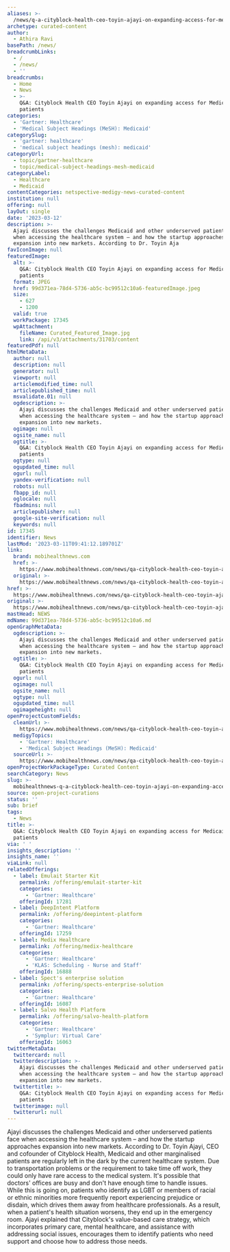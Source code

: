 ```yaml
---
aliases: >-
  /news/q-a-cityblock-health-ceo-toyin-ajayi-on-expanding-access-for-medicaid-patients
archetype: curated-content
author:
  - Athira Ravi
basePath: /news/
breadcrumbLinks:
  - /
  - /news/
  - ''
breadcrumbs:
  - Home
  - News
  - >-
    Q&A: Cityblock Health CEO Toyin Ajayi on expanding access for Medicaid
    patients
categories:
  - 'Gartner: Healthcare'
  - 'Medical Subject Headings (MeSH): Medicaid'
categorySlug:
  - 'gartner: healthcare'
  - 'medical subject headings (mesh): medicaid'
categoryUrl:
  - topic/gartner-healthcare
  - topic/medical-subject-headings-mesh-medicaid
categoryLabel:
  - Healthcare
  - Medicaid
contentCategories: netspective-medigy-news-curated-content
institution: null
offering: null
layOut: single
date: '2023-03-12'
description: >-
  Ajayi discusses the challenges Medicaid and other underserved patients face
  when accessing the healthcare system – and how the startup approaches
  expansion into new markets. According to Dr. Toyin Aja
favIconImage: null
featuredImage:
  alt: >-
    Q&A: Cityblock Health CEO Toyin Ajayi on expanding access for Medicaid
    patients
  format: JPEG
  href: 99d371ea-78d4-5736-ab5c-bc99512c10a6-featuredImage.jpeg
  size:
    - 627
    - 1200
  valid: true
  workPackage: 17345
  wpAttachment:
    fileName: Curated_Featured_Image.jpg
    link: /api/v3/attachments/31703/content
featuredPdf: null
htmlMetaData:
  author: null
  description: null
  generator: null
  viewport: null
  articlemodified_time: null
  articlepublished_time: null
  msvalidate.01: null
  ogdescription: >-
    Ajayi discusses the challenges Medicaid and other underserved patients face
    when accessing the healthcare system – and how the startup approaches
    expansion into new markets.
  ogimage: null
  ogsite_name: null
  ogtitle: >-
    Q&A: Cityblock Health CEO Toyin Ajayi on expanding access for Medicaid
    patients
  ogtype: null
  ogupdated_time: null
  ogurl: null
  yandex-verification: null
  robots: null
  fbapp_id: null
  oglocale: null
  fbadmins: null
  articlepublisher: null
  google-site-verification: null
  keywords: null
id: 17345
identifier: News
lastMod: '2023-03-11T09:41:12.189701Z'
link:
  brand: mobihealthnews.com
  href: >-
    https://www.mobihealthnews.com/news/qa-cityblock-health-ceo-toyin-ajayi-expanding-access-medicaid-patients
  original: >-
    https://www.mobihealthnews.com/news/qa-cityblock-health-ceo-toyin-ajayi-expanding-access-medicaid-patients
href: >-
  https://www.mobihealthnews.com/news/qa-cityblock-health-ceo-toyin-ajayi-expanding-access-medicaid-patients
original: >-
  https://www.mobihealthnews.com/news/qa-cityblock-health-ceo-toyin-ajayi-expanding-access-medicaid-patients
mastHead: NEWS
mdName: 99d371ea-78d4-5736-ab5c-bc99512c10a6.md
openGraphMetaData:
  ogdescription: >-
    Ajayi discusses the challenges Medicaid and other underserved patients face
    when accessing the healthcare system – and how the startup approaches
    expansion into new markets.
  ogtitle: >-
    Q&A: Cityblock Health CEO Toyin Ajayi on expanding access for Medicaid
    patients
  ogurl: null
  ogimage: null
  ogsite_name: null
  ogtype: null
  ogupdated_time: null
  ogimageheight: null
openProjectCustomFields:
  cleanUrl: >-
    https://www.mobihealthnews.com/news/qa-cityblock-health-ceo-toyin-ajayi-expanding-access-medicaid-patients
  medigyTopics:
    - 'Gartner: Healthcare'
    - 'Medical Subject Headings (MeSH): Medicaid'
  sourceUrl: >-
    https://www.mobihealthnews.com/news/qa-cityblock-health-ceo-toyin-ajayi-expanding-access-medicaid-patients
openProjectWorkPackageType: Curated Content
searchCategory: News
slug: >-
  mobihealthnews-q-a-cityblock-health-ceo-toyin-ajayi-on-expanding-access-for-medicaid-patients
source: open-project-curations
status: ''
sub: brief
tags:
  - News
title: >-
  Q&A: Cityblock Health CEO Toyin Ajayi on expanding access for Medicaid
  patients
via: ' '
insights_description: ''
insights_name: ''
viaLink: null
relatedOfferings:
  - label: Emulait Starter Kit
    permalink: /offering/emulait-starter-kit
    categories:
      - 'Gartner: Healthcare'
    offeringId: 17281
  - label: DeepIntent Platform
    permalink: /offering/deepintent-platform
    categories:
      - 'Gartner: Healthcare'
    offeringId: 17259
  - label: Medix Healthcare
    permalink: /offering/medix-healthcare
    categories:
      - 'Gartner: Healthcare'
      - 'KLAS: Scheduling - Nurse and Staff'
    offeringId: 16888
  - label: Spect's enterprise solution
    permalink: /offering/spects-enterprise-solution
    categories:
      - 'Gartner: Healthcare'
    offeringId: 16087
  - label: Salvo Health Platform
    permalink: /offering/salvo-health-platform
    categories:
      - 'Gartner: Healthcare'
      - 'Symplur: Virtual Care'
    offeringId: 16063
twitterMetaData:
  twittercard: null
  twitterdescription: >-
    Ajayi discusses the challenges Medicaid and other underserved patients face
    when accessing the healthcare system – and how the startup approaches
    expansion into new markets.
  twittertitle: >-
    Q&A: Cityblock Health CEO Toyin Ajayi on expanding access for Medicaid
    patients
  twitterimage: null
  twitterurl: null
---
```

<p>Ajayi discusses the challenges Medicaid and other underserved patients face when accessing the healthcare system – and how the startup approaches expansion into new markets. According to Dr. Toyin Ajayi, CEO and cofounder of Cityblock Health, Medicaid and other marginalised patients are regularly left in the dark by the current healthcare system. Due to transportation problems or the requirement to take time off work, they could only have rare access to the medical system. It's possible that doctors' offices are busy and don't have enough time to handle issues. While this is going on, patients who identify as LGBT or members of racial or ethnic minorities more frequently report experiencing prejudice or disdain, which drives them away from healthcare professionals. As a result, when a patient's health situation worsens, they end up in the emergency room. Ajayi explained that Cityblock's value-based care strategy, which incorporates primary care, mental healthcare, and assistance with addressing social issues, encourages them to identify patients who need support and choose how to address those needs.</p>